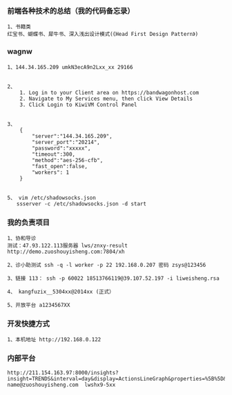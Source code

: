 ### 前端各种技术的总结（我的代码备忘录）
    1、书籍类
    红宝书、蝴蝶书、犀牛书、深入浅出设计模式(《Head First Design Pattern》)

### wagnw
    1、144.34.165.209 umkN3ecA9n2Lxx_xx 29166


    2、
        1. Log in to your Client area on https://bandwagonhost.com
        2. Navigate to My Services menu, then click View Details
        3. Click Login to KiwiVM Control Panel


    3、
        {
            "server":"144.34.165.209",
            "server_port":"20214",
            "password":"xxxxx",
            "timeout":300,
            "method":"aes-256-cfb",
            "fast_open":false,
            "workers": 1
        }


    5、 vim /etc/shadowsocks.json
       ssserver -c /etc/shadowsocks.json -d start

### 我的负责项目

    1、协和导诊
    测试：47.93.122.113服务器 lws/znxy-result http://demo.zuoshouyisheng.com:7804/xh

    2、诊小助测试 ssh -q -l worker -p 22 192.168.0.207 密码 zsys@123456

    3、链接 113： ssh -p 60022 18513766119@39.107.52.197 -i liweisheng.rsa

    4、 kangfuzix__5304xx@2014xx (正式）

    5、开放平台 a1234567XX

### 开发快捷方式
    1、本机地址 http://192.168.0.122

### 内部平台
    http://211.154.163.97:8000/insights?insight=TRENDS&interval=day&display=ActionsLineGraph&properties=%5B%5D&filter_test_accounts=false
    name@zuoshouyisheng.com  lwshx9-5xx
